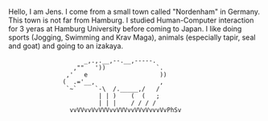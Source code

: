 Hello, I am Jens. I come from a small town called "Nordenham" in Germany. This town is not far from Hamburg.
I studied Human-Computer interaction for 3 yeras at Hamburg University before coming to Japan. I like doing sports (Jogging, Swimming and Krav Maga), animals (especially tapir, seal and goat) and going to an izakaya. 
	
    			         _,.,.__,--.__,-----.
                      ,""   '))              `.
                    ,'   e                    ))
                   (  .='__,                  ,
                    `~`     `-\  /._____,/   /
                             | | )    (  (   ;
                             | | |    / / / / 
                     vvVVvvVvVVVvvVVVvvVVvVvvvVvPhSv 
